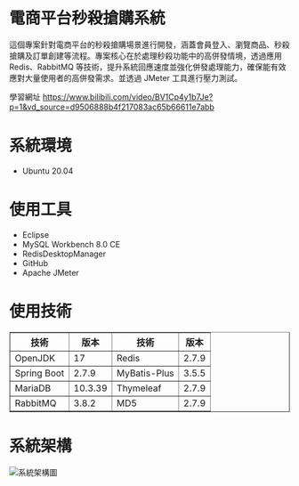 # 電商平台秒殺搶購系統

這個專案針對電商平台的秒殺搶購場景進行開發，涵蓋會員登入、瀏覽商品、秒殺搶購及訂單創建等流程。專案核心在於處理秒殺功能中的高併發情境，透過應用 Redis、RabbitMQ 等技術，提升系統回應速度並強化併發處理能力，確保能有效應對大量使用者的高併發需求。並透過 JMeter 工具進行壓力測試。

學習網址 https://www.bilibili.com/video/BV1Cp4y1b7Je?p=1&vd_source=d9506888b4f217083ac65b66611e7abb
# 系統環境
* Ubuntu 20.04

# 使用工具
* Eclipse
* MySQL Workbench 8.0 CE
* RedisDesktopManager
* GitHub
* Apache JMeter


# 使用技術
<table border="1">
  <tr>
    <th>技術</th>
    <th>版本</th>
    <th>技術</th>
    <th>版本</th>
  </tr>
  <tr>
    <td>OpenJDK</td>
    <td>17</td>
    <td>Redis</td>
    <td>2.7.9</td>
  </tr>
  <tr>
    <td>Spring Boot</td>
    <td>2.7.9</td>
    <td>MyBatis-Plus</td>
    <td>3.5.5</td>
  </tr>
  <tr>
    <td>MariaDB</td>
    <td>10.3.39</td>
    <td>Thymeleaf</td>
    <td>2.7.9</td>
  </tr>
  <tr>
    <td>RabbitMQ</td>
    <td>3.8.2</td>
    <td>MD5</td>
    <td>2.7.9</td>
  </tr>
</table>

# 系統架構
![系統架構圖](https://drive.google.com/uc?export=view&id=1nUDadf7ckw-Z6Ab39gmO3RofzKJCytwN)

